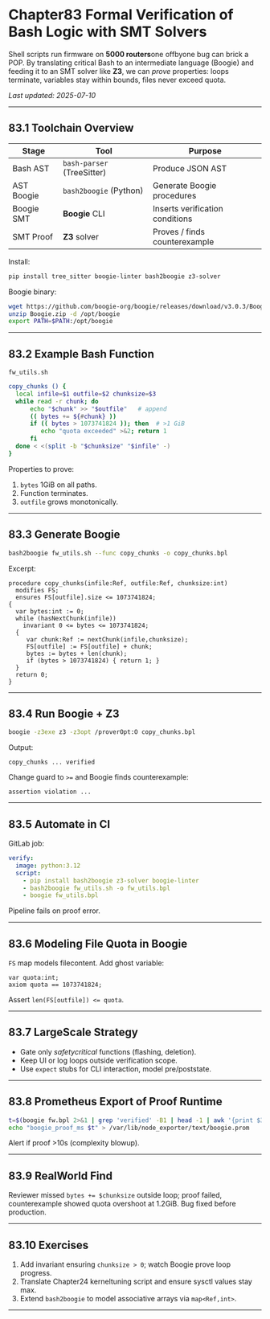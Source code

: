 
# Chapter83  Formal Verification of Bash Logic with SMT Solvers

Shell scripts run firmware on **5000 routers**one offbyone bug can brick a
POP.  By translating critical Bash to an intermediate language (Boogie) and
feeding it to an SMT solver like **Z3**, we can _prove_ properties: loops
terminate, variables stay within bounds, files never exceed quota.

_Last updated: 2025-07-10_

---

## 83.1  Toolchain Overview

| Stage | Tool | Purpose |
|-------|------|---------|
| Bash  AST | `bash-parser` (TreeSitter) | Produce JSON AST |
| AST  Boogie | `bash2boogie` (Python) | Generate Boogie procedures |
| Boogie  SMT | **Boogie** CLI | Inserts verification conditions |
| SMT  Proof | **Z3** solver | Proves / finds counterexample |

Install:

```bash
pip install tree_sitter boogie-linter bash2boogie z3-solver
```

Boogie binary:

```bash
wget https://github.com/boogie-org/boogie/releases/download/v3.0.3/Boogie.zip
unzip Boogie.zip -d /opt/boogie
export PATH=$PATH:/opt/boogie
```

---

## 83.2  Example Bash Function

`fw_utils.sh`

```bash
copy_chunks () {
  local infile=$1 outfile=$2 chunksize=$3
  while read -r chunk; do
      echo "$chunk" >> "$outfile"   # append
      (( bytes += ${#chunk} ))
      if (( bytes > 1073741824 )); then  # >1 GiB
         echo "quota exceeded" >&2; return 1
      fi
  done < <(split -b "$chunksize" "$infile" -)
}
```

Properties to prove:

1. `bytes`  1GiB on all paths.  
2. Function terminates.  
3. `outfile` grows monotonically.

---

## 83.3  Generate Boogie

```bash
bash2boogie fw_utils.sh --func copy_chunks -o copy_chunks.bpl
```

Excerpt:

```boogie
procedure copy_chunks(infile:Ref, outfile:Ref, chunksize:int)
  modifies FS;
  ensures FS[outfile].size <= 1073741824;
{
  var bytes:int := 0;
  while (hasNextChunk(infile)) 
    invariant 0 <= bytes <= 1073741824;
  {
     var chunk:Ref := nextChunk(infile,chunksize);
     FS[outfile] := FS[outfile] + chunk;
     bytes := bytes + len(chunk);
     if (bytes > 1073741824) { return 1; }
  }
  return 0;
}
```

---

## 83.4  Run Boogie + Z3

```bash
boogie -z3exe z3 -z3opt /proverOpt:O copy_chunks.bpl
```

Output:

```
copy_chunks ... verified
```

Change guard to `>=` and Boogie finds counterexample:

```
assertion violation ...
```

---

## 83.5  Automate in CI

GitLab job:

```yaml
verify:
  image: python:3.12
  script:
    - pip install bash2boogie z3-solver boogie-linter
    - bash2boogie fw_utils.sh -o fw_utils.bpl
    - boogie fw_utils.bpl
```

Pipeline fails on proof error.

---

## 83.6  Modeling File Quota in Boogie

`FS` map models filecontent. Add ghost variable:

```boogie
var quota:int;
axiom quota == 1073741824;
```

Assert `len(FS[outfile]) <= quota`.

---

## 83.7  LargeScale Strategy

* Gate only _safetycritical_ functions (flashing, deletion).  
* Keep UI or log loops outside verification scope.  
* Use `expect` stubs for CLI interaction, model pre/poststate.

---

## 83.8  Prometheus Export of Proof Runtime

```bash
t=$(boogie fw.bpl 2>&1 | grep 'verified' -B1 | head -1 | awk '{print $3}')
echo "boogie_proof_ms $t" > /var/lib/node_exporter/text/boogie.prom
```

Alert if proof >10s (complexity blowup).

---

## 83.9  RealWorld Find

Reviewer missed `bytes += $chunksize` outside loop; proof failed, counterexample
showed quota overshoot at 1.2GiB. Bug fixed before production.

---

## 83.10  Exercises

1. Add invariant ensuring `chunksize > 0`; watch Boogie prove loop progress.  
2. Translate Chapter24 kerneltuning script and ensure sysctl values stay 
   max.  
3. Extend `bash2boogie` to model associative arrays via `map<Ref,int>`.

---
